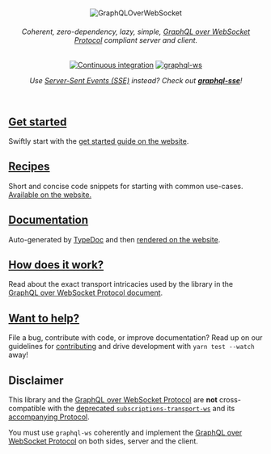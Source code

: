 <div align="center">
  <br />

![GraphQLOverWebSocket](https://user-images.githubusercontent.com/25294569/94527042-172dba00-023f-11eb-944b-88c0bd58a8d2.gif)

  <h6>Coherent, zero-dependency, lazy, simple, <a href="PROTOCOL.md">GraphQL over WebSocket Protocol</a> compliant server and client.</h6>

[![Continuous integration](https://github.com/enisdenjo/graphql-ws/workflows/Continuous%20integration/badge.svg)](https://github.com/enisdenjo/graphql-ws/actions?query=workflow%3A%22Continuous+integration%22) [![graphql-ws](https://img.shields.io/npm/v/graphql-ws.svg?label=graphql-ws&logo=npm)](https://www.npmjs.com/package/graphql-ws)

<i>Use [Server-Sent Events (SSE)](https://developer.mozilla.org/en-US/docs/Web/API/Server-sent_events) instead? Check out <b>[graphql-sse](https://github.com/enisdenjo/graphql-sse)</b>!</i>

  <br />
</div>

## [Get started](https://the-guild.dev/graphql/ws/get-started)

Swiftly start with the [get started guide on the website](https://the-guild.dev/graphql/ws/get-started).

## [Recipes](https://the-guild.dev/graphql/ws/recipes)

Short and concise code snippets for starting with common use-cases. [Available on the website.](https://the-guild.dev/graphql/ws/recipes)

## [Documentation](https://the-guild.dev/graphql/ws/docs)

Auto-generated by [TypeDoc](https://typedoc.org) and then [rendered on the website](https://the-guild.dev/graphql/ws/docs).

## [How does it work?](PROTOCOL.md)

Read about the exact transport intricacies used by the library in the [GraphQL over WebSocket Protocol document](PROTOCOL.md).

## [Want to help?](CONTRIBUTING.md)

File a bug, contribute with code, or improve documentation? Read up on our guidelines for [contributing](CONTRIBUTING.md) and drive development with `yarn test --watch` away!

## Disclaimer

This library and the [GraphQL over WebSocket Protocol](https://github.com/enisdenjo/graphql-ws/blob/master/PROTOCOL.md) are **not** cross-compatible with the [deprecated `subscriptions-transport-ws`](https://github.com/apollographql/subscriptions-transport-ws) and its [accompanying Protocol](https://github.com/apollographql/subscriptions-transport-ws/blob/master/PROTOCOL.md).

You must use `graphql-ws` coherently and implement the [GraphQL over WebSocket Protocol](https://github.com/enisdenjo/graphql-ws/blob/master/PROTOCOL.md) on both sides, server and the client.
